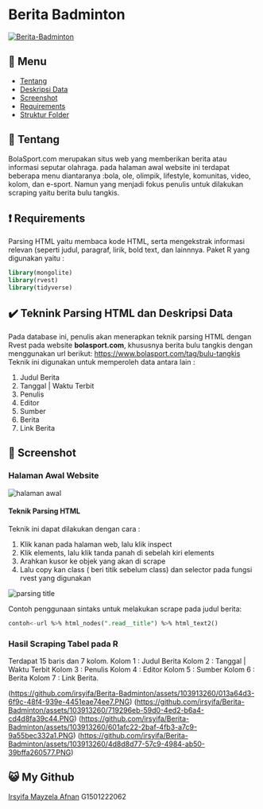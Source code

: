 # Berita Badminton
[![Berita-Badminton](https://github.com/irsyifa/Berita-Badminton/actions/workflows/badminton.yml/badge.svg)](https://github.com/irsyifa/Berita-Badminton/actions/workflows/badminton.yml)




## :bookmark_tabs: Menu

- [Tentang](#scroll-tentang)
- [Deskripsi Data](#heavy_check_mark-deskripsi-data)
- [Screenshot](#rice_scene-screenshot)
- [Requirements](#exclamation-requirements)
- [Struktur Folder](#open_file_folder-struktur-folder)

## :scroll: Tentang

BolaSport.com merupakan situs web yang memberikan berita atau informasi seputar olahraga. pada halaman awal website ini terdapat beberapa menu diantaranya :bola, ole, olimpik, lifestyle, komunitas, video, kolom, dan e-sport. Namun yang menjadi fokus penulis untuk dilakukan scraping yaitu berita bulu tangkis. 

## :exclamation: Requirements

Parsing HTML yaitu membaca kode HTML, serta mengekstrak informasi relevan (seperti judul, paragraf, lirik, bold text, dan lainnnya. 
Paket R yang digunakan yaitu :
```sql
library(mongolite)
library(rvest)
library(tidyverse)
```
## :heavy_check_mark: Teknink Parsing HTML dan Deskripsi Data

Pada database ini, penulis akan menerapkan teknik parsing HTML dengan Rvest pada website **bolasport.com**, khususnya berita bulu tangkis dengan menggunakan url berikut:
https://www.bolasport.com/tag/bulu-tangkis
Teknik ini digunakan untuk memperoleh data antara lain :

1. Judul Berita
2. Tanggal | Waktu Terbit
3. Penulis
4. Editor
5. Sumber
6. Berita
7. Link Berita


## :rice_scene: Screenshot

### Halaman Awal Website
![halaman awal](https://github.com/irsyifa/Berita-Badminton/assets/103913260/8a0754b4-7c04-4dba-baec-58c205a22b32.PNG)

#### Teknik Parsing HTML
Teknik ini dapat dilakukan dengan cara :
1. Klik kanan pada halaman web, lalu klik inspect
2. Klik elements, lalu klik tanda panah di sebelah kiri elements
3. Arahkan kusor ke objek yang akan di scrape
4. Lalu copy kan class ( beri titik sebelum class) dan selector pada fungsi rvest yang digunakan

![parsing title ](https://github.com/irsyifa/Berita-Badminton/assets/103913260/4639fe32-8a7d-432f-8347-8426d2fd0409.PNG)

Contoh penggunaan sintaks untuk melakukan scrape pada judul berita:

``` sql
contoh<-url %>% html_nodes(".read__title") %>% html_text2()
```
### Hasil Scraping Tabel pada R
Terdapat 15 baris dan 7 kolom.
Kolom 1 : Judul Berita
Kolom 2 : Tanggal | Waktu Terbit
Kolom 3 : Penulis
Kolom 4 : Editor
Kolom 5 : Sumber
Kolom 6 : Berita
Kolom 7 : Link Berita.

(https://github.com/irsyifa/Berita-Badminton/assets/103913260/013a64d3-6f9c-48f4-939e-4451eae74ee7.PNG)
(https://github.com/irsyifa/Berita-Badminton/assets/103913260/719296eb-59d0-4ed2-b6a4-cd4d8fa39c44.PNG)
(https://github.com/irsyifa/Berita-Badminton/assets/103913260/601afc22-2baf-4fb3-a7c9-9a55bec332a1.PNG)
(https://github.com/irsyifa/Berita-Badminton/assets/103913260/4d8d8d77-57c9-4984-ab50-39bffa260577.PNG)



## :smiley_cat: My Github

[Irsyifa Mayzela Afnan](https://github.com/irsyifa) G1501222062

